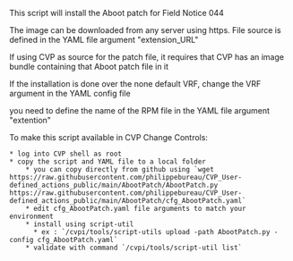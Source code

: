 This script will install the Aboot patch for Field Notice 044

The image can be downloaded from any server using https.  File source is defined in the YAML file argument "extension_URL"

If using CVP as source for the patch file, it requires that CVP has an image bundle containing that Aboot patch file in it

If the installation is done over the none default VRF, change the VRF argument in the YAML config file

you need to define the name of the RPM file in the YAML file argument "extention"


To make this script available in CVP Change Controls:

    * log into CVP shell as root
    * copy the script and YAML file to a local folder 
        * you can copy directly from github using `wget https://raw.githubusercontent.com/philippebureau/CVP_User-defined_actions_public/main/AbootPatch/AbootPatch.py https://raw.githubusercontent.com/philippebureau/CVP_User-defined_actions_public/main/AbootPatch/cfg_AbootPatch.yaml`
        * edit cfg_AbootPatch.yaml file arguments to match your environment
        * install using script-util 
          * ex : `/cvpi/tools/script-utils upload -path AbootPatch.py -config cfg_AbootPatch.yaml`
        * validate with command `/cvpi/tools/script-util list`

